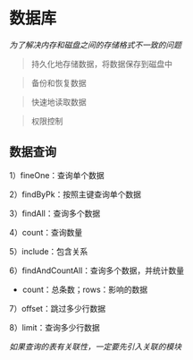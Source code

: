 # 数据库

_为了解决内存和磁盘之间的存储格式不一致的问题_

> 持久化地存储数据，将数据保存到磁盘中

> 备份和恢复数据

> 快速地读取数据

> 权限控制

## 数据查询

1）fineOne：查询单个数据

2）findByPk：按照主键查询单个数据

3）findAll：查询多个数据

4）count：查询数量

5）include：包含关系

6）findAndCountAll：查询多个数据，并统计数量

- count：总条数；rows：影响的数据

7）offset：跳过多少行数据

8）limit：查询多少行数据

_如果查询的表有关联性，一定要先引入关联的模块_
